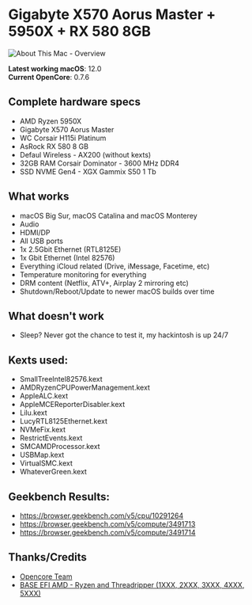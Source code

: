# Gigabyte X570 Aorus Master + 5950X + RX 580 8GB

![About This Mac - Overview](https://user-images.githubusercontent.com/23700365/136425298-61e799ff-7392-448f-8f28-637d4d83c6c5.png)

**Latest working macOS**: 12.0
<br>
**Current OpenCore**: 0.7.6

## Complete hardware specs
- AMD Ryzen 5950X
- Gigabyte X570 Aorus Master
- WC Corsair H115i Platinum
- AsRock RX 580 8 GB
- Defaul Wireless - AX200 (without kexts)
- 32GB RAM Corsair Dominator - 3600 MHz DDR4
- SSD NVME Gen4 - XGX Gammix S50 1 Tb

## What works
- macOS Big Sur, macOS Catalina and macOS Monterey
- Audio
- HDMI/DP
- All USB ports
- 1x 2.5Gbit Ethernet (RTL8125E)
- 1x Gbit Ethernet (Intel 82576)
- Everything iCloud related (Drive, iMessage, Facetime, etc)
- Temperature monitoring for everything
- DRM content (Netflix, ATV+, Airplay 2 mirroring etc)
- Shutdown/Reboot/Update to newer macOS builds over time

## What doesn't work
- Sleep? Never got the chance to test it, my hackintosh is up 24/7

## Kexts used:
- SmallTreeIntel82576.kext
- AMDRyzenCPUPowerManagement.kext
- AppleALC.kext
- AppleMCEReporterDisabler.kext
- Lilu.kext
- LucyRTL8125Ethernet.kext
- NVMeFix.kext
- RestrictEvents.kext
- SMCAMDProcessor.kext
- USBMap.kext
- VirtualSMC.kext
- WhateverGreen.kext

## Geekbench Results:
- https://browser.geekbench.com/v5/cpu/10291264
- https://browser.geekbench.com/v5/compute/3491713
- https://browser.geekbench.com/v5/compute/3491714

## Thanks/Credits
- [Opencore Team](https://dortania.github.io/getting-started/)
- [BASE EFI AMD - Ryzen and Threadripper (1XXX, 2XXX, 3XXX, 4XXX, 5XXX)](https://github.com/luchina-gabriel/BASE-EFI-AMD-RYZEN-THREADRIPPER)
